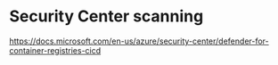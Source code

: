 # Security Center scanning
https://docs.microsoft.com/en-us/azure/security-center/defender-for-container-registries-cicd


